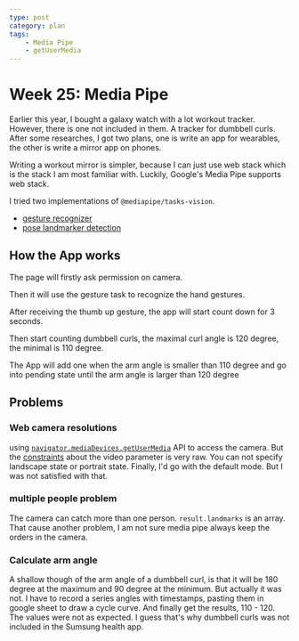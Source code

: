 ```yaml
---
type: post
category: plan
tags:
    - Media Pipe
    - getUserMedia
---
```


# Week 25: Media Pipe

Earlier this year, I bought a galaxy watch with a lot workout tracker. However, there is one not included in them. A tracker for dumbbell curls. After some researches, I got two plans, one is write an app for wearables, the other is write a mirror app on phones.

Writing a workout mirror is simpler, because I can just use web stack which is the stack I am most familiar with. Luckily, Google's Media Pipe supports web stack.

I tried two implementations of `@mediapipe/tasks-vision`.

- [gesture recognizer](https://ai.google.dev/edge/mediapipe/solutions/vision/gesture_recognizer)
- [pose landmarker detection](https://ai.google.dev/edge/mediapipe/solutions/vision/pose_landmarker)

## How the App works

The page will firstly ask permission on camera.

Then it will use the gesture task to recognize the hand gestures.

After receiving the thumb up gesture, the app will start count down for 3 seconds.

Then start counting dumbbell curls, the maximal curl angle is 120 degree, the minimal is 110 degree.

The App will add one when the arm angle is smaller than 110 degree and go into pending state until the arm angle is larger than 120 degree

## Problems

### Web camera resolutions

using [`navigator.mediaDevices.getUserMedia`](https://developer.mozilla.org/en-US/docs/Web/API/MediaDevices/getUserMedia) API to access the camera. But the [constraints](https://developer.mozilla.org/en-US/docs/Web/API/MediaTrackConstraints) about the video parameter is very raw. You can not specify landscape state or portrait state. Finally, I'd go with the default mode. But I was not satisfied with that.

### multiple people problem

The camera can catch more than one person. `result.landmarks` is an array. That cause another problem, I am not sure media pipe always keep the orders in the camera.

### Calculate arm angle

A shallow though of the arm angle of a dumbbell curl, is that it will be 180 degree at the maximum and 90 degree at the minimum. But actually it was not. I have to record a series angles with timestamps, pasting them in google sheet to draw a cycle curve. And finally get the results, 110 - 120. The values were not as expected. I guess that's why dumbbell curls was not included in the Sumsung health app.